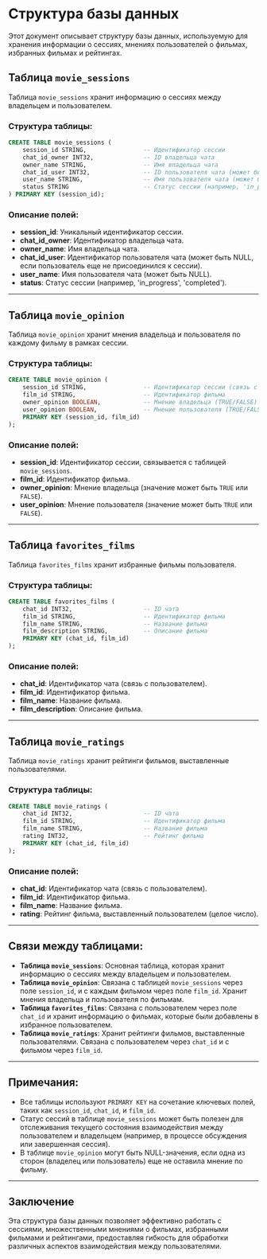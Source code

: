 # Структура базы данных

Этот документ описывает структуру базы данных, используемую для хранения информации о сессиях, мнениях пользователей о фильмах, избранных фильмах и рейтингах.

## Таблица `movie_sessions`

Таблица `movie_sessions` хранит информацию о сессиях между владельцем и пользователем.

### Структура таблицы:
```sql
CREATE TABLE movie_sessions (
    session_id STRING,                -- Идентификатор сессии 
    chat_id_owner INT32,              -- ID владельца чата
    owner_name STRING,                -- Имя владельца чата
    chat_id_user INT32,               -- ID пользователя чата (может быть NULL)
    user_name STRING,                 -- Имя пользователя чата (может быть NULL)
    status STRING                     -- Статус сессии (например, 'in_progress')
) PRIMARY KEY (session_id);
```

### Описание полей:
- **session_id**: Уникальный идентификатор сессии.
- **chat_id_owner**: Идентификатор владельца чата.
- **owner_name**: Имя владельца чата.
- **chat_id_user**: Идентификатор пользователя чата (может быть NULL, если пользователь еще не присоединился к сессии).
- **user_name**: Имя пользователя чата (может быть NULL).
- **status**: Статус сессии (например, 'in_progress', 'completed').

---

## Таблица `movie_opinion`

Таблица `movie_opinion` хранит мнения владельца и пользователя по каждому фильму в рамках сессии.

### Структура таблицы:
```sql
CREATE TABLE movie_opinion (
    session_id STRING,                -- Идентификатор сессии (связь с `movie_sessions`)
    film_id STRING,                   -- Идентификатор фильма
    owner_opinion BOOLEAN,            -- Мнение владельца (TRUE/FALSE)
    user_opinion BOOLEAN,             -- Мнение пользователя (TRUE/FALSE)
    PRIMARY KEY (session_id, film_id)
);
```

### Описание полей:
- **session_id**: Идентификатор сессии, связывается с таблицей `movie_sessions`.
- **film_id**: Идентификатор фильма.
- **owner_opinion**: Мнение владельца (значение может быть `TRUE` или `FALSE`).
- **user_opinion**: Мнение пользователя (значение может быть `TRUE` или `FALSE`).

---

## Таблица `favorites_films`

Таблица `favorites_films` хранит избранные фильмы пользователя.

### Структура таблицы:
```sql
CREATE TABLE favorites_films (
    chat_id INT32,                    -- ID чата
    film_id STRING,                   -- Идентификатор фильма
    film_name STRING,                 -- Название фильма
    film_description STRING,          -- Описание фильма
    PRIMARY KEY (chat_id, film_id)
);
```

### Описание полей:
- **chat_id**: Идентификатор чата (связь с пользователем).
- **film_id**: Идентификатор фильма.
- **film_name**: Название фильма.
- **film_description**: Описание фильма.

---

## Таблица `movie_ratings`

Таблица `movie_ratings` хранит рейтинги фильмов, выставленные пользователями.

### Структура таблицы:
```sql
CREATE TABLE movie_ratings (
    chat_id INT32,                    -- ID чата
    film_id STRING,                   -- Идентификатор фильма
    film_name STRING,                 -- Название фильма
    rating INT32,                     -- Рейтинг фильма
    PRIMARY KEY (chat_id, film_id)
);
```

### Описание полей:
- **chat_id**: Идентификатор чата (связь с пользователем).
- **film_id**: Идентификатор фильма.
- **film_name**: Название фильма.
- **rating**: Рейтинг фильма, выставленный пользователем (целое число).

---

## Связи между таблицами:

- **Таблица `movie_sessions`**: Основная таблица, которая хранит информацию о сессиях между владельцем и пользователем.
- **Таблица `movie_opinion`**: Связана с таблицей `movie_sessions` через поле `session_id`, и с каждым фильмом через поле `film_id`. Хранит мнения владельца и пользователя по фильмам.
- **Таблица `favorites_films`**: Связана с пользователем через поле `chat_id` и хранит информацию о фильмах, которые были добавлены в избранное пользователем.
- **Таблица `movie_ratings`**: Хранит рейтинги фильмов, выставленные пользователями. Связана с пользователем через `chat_id` и с фильмом через `film_id`.

---

## Примечания:

- Все таблицы используют `PRIMARY KEY` на сочетание ключевых полей, таких как `session_id`, `chat_id`, и `film_id`.
- Статус сессий в таблице `movie_sessions` может быть полезен для отслеживания текущего состояния взаимодействия между пользователем и владельцем (например, в процессе обсуждения или завершенная сессия).
- В таблице `movie_opinion` могут быть NULL-значения, если одна из сторон (владелец или пользователь) еще не оставила мнение по фильму.

---

## Заключение

Эта структура базы данных позволяет эффективно работать с сессиями, множественными мнениями о фильмах, избранными фильмами и рейтингами, предоставляя гибкость для обработки различных аспектов взаимодействия между пользователями.
